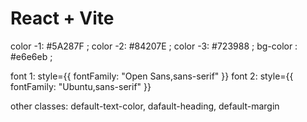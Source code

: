 # React + Vite

color -1: #5A287F ;
color -2: #84207E ;
color -3: #723988 ;
bg-color : #e6e6eb ;

font 1: style={{ fontFamily: "Open Sans,sans-serif" }}
font 2:  style={{ fontFamily: "Ubuntu,sans-serif" }} 

other classes: 
default-text-color,
dafault-heading,
default-margin 